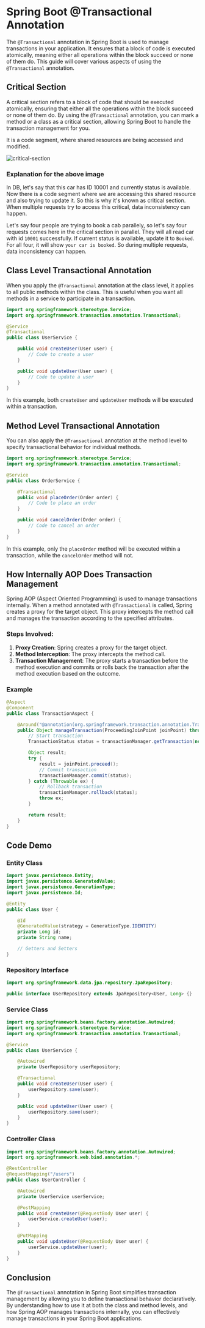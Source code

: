 # Spring Boot @Transactional Annotation

The `@Transactional` annotation in Spring Boot is used to manage transactions in your application. It ensures that a block of code is executed atomically, meaning either all operations within the block succeed or none of them do. This guide will cover various aspects of using the `@Transactional` annotation.

## Critical Section

A critical section refers to a block of code that should be executed atomically, ensuring that either all the operations within the block succeed or none of them do. By using the `@Transactional` annotation, you can mark a method or a class as a critical section, allowing Spring Boot to handle the transaction management for you.

It is a code segment, where shared resources are being accessed and modified.

![critical-section](https://github.com/DharaniDJ/spring-boot-daily-learnings/blob/assets/critical-section.png)


### Explanation for the above image
In DB, let's say that this car has ID 10001 and currently status is available. Now there is a code segment where we are accessing this shared resource and also trying to update it. So this is why it's known as critical section. When multiple requests try to access this critical, data inconsistency can happen.

Let's say four people are trying to book a cab parallely, so let's say four requests comes here in the critical section in parallel. They will all read car with id `10001` successfully. If current status is available, update it to `Booked`. For all four, it will show `your car is booked`. So during multiple requests, data inconsistency can happen.

## Class Level Transactional Annotation

When you apply the `@Transactional` annotation at the class level, it applies to all public methods within the class. This is useful when you want all methods in a service to participate in a transaction.

```java
import org.springframework.stereotype.Service;
import org.springframework.transaction.annotation.Transactional;

@Service
@Transactional
public class UserService {

    public void createUser(User user) {
        // Code to create a user
    }

    public void updateUser(User user) {
        // Code to update a user
    }
}
```

In this example, both `createUser` and `updateUser` methods will be executed within a transaction.

## Method Level Transactional Annotation

You can also apply the `@Transactional` annotation at the method level to specify transactional behavior for individual methods.

```java
import org.springframework.stereotype.Service;
import org.springframework.transaction.annotation.Transactional;

@Service
public class OrderService {

    @Transactional
    public void placeOrder(Order order) {
        // Code to place an order
    }

    public void cancelOrder(Order order) {
        // Code to cancel an order
    }
}
```

In this example, only the `placeOrder` method will be executed within a transaction, while the `cancelOrder` method will not.

## How Internally AOP Does Transaction Management

Spring AOP (Aspect Oriented Programming) is used to manage transactions internally. When a method annotated with `@Transactional` is called, Spring creates a proxy for the target object. This proxy intercepts the method call and manages the transaction according to the specified attributes.

### Steps Involved:
1. **Proxy Creation**: Spring creates a proxy for the target object.
2. **Method Interception**: The proxy intercepts the method call.
3. **Transaction Management**: The proxy starts a transaction before the method execution and commits or rolls back the transaction after the method execution based on the outcome.

### Example
```java
@Aspect
@Component
public class TransactionAspect {

    @Around("@annotation(org.springframework.transaction.annotation.Transactional)")
    public Object manageTransaction(ProceedingJoinPoint joinPoint) throws Throwable {
        // Start transaction
        TransactionStatus status = transactionManager.getTransaction(new DefaultTransactionDefinition());

        Object result;
        try {
            result = joinPoint.proceed();
            // Commit transaction
            transactionManager.commit(status);
        } catch (Throwable ex) {
            // Rollback transaction
            transactionManager.rollback(status);
            throw ex;
        }

        return result;
    }
}
```

## Code Demo

### Entity Class
```java
import javax.persistence.Entity;
import javax.persistence.GeneratedValue;
import javax.persistence.GenerationType;
import javax.persistence.Id;

@Entity
public class User {

    @Id
    @GeneratedValue(strategy = GenerationType.IDENTITY)
    private Long id;
    private String name;

    // Getters and Setters
}
```

### Repository Interface
```java
import org.springframework.data.jpa.repository.JpaRepository;

public interface UserRepository extends JpaRepository<User, Long> {}
```

### Service Class
```java
import org.springframework.beans.factory.annotation.Autowired;
import org.springframework.stereotype.Service;
import org.springframework.transaction.annotation.Transactional;

@Service
public class UserService {

    @Autowired
    private UserRepository userRepository;

    @Transactional
    public void createUser(User user) {
        userRepository.save(user);
    }

    public void updateUser(User user) {
        userRepository.save(user);
    }
}
```

### Controller Class
```java
import org.springframework.beans.factory.annotation.Autowired;
import org.springframework.web.bind.annotation.*;

@RestController
@RequestMapping("/users")
public class UserController {

    @Autowired
    private UserService userService;

    @PostMapping
    public void createUser(@RequestBody User user) {
        userService.createUser(user);
    }

    @PutMapping
    public void updateUser(@RequestBody User user) {
        userService.updateUser(user);
    }
}
```

## Conclusion

The `@Transactional` annotation in Spring Boot simplifies transaction management by allowing you to define transactional behavior declaratively. By understanding how to use it at both the class and method levels, and how Spring AOP manages transactions internally, you can effectively manage transactions in your Spring Boot applications.
